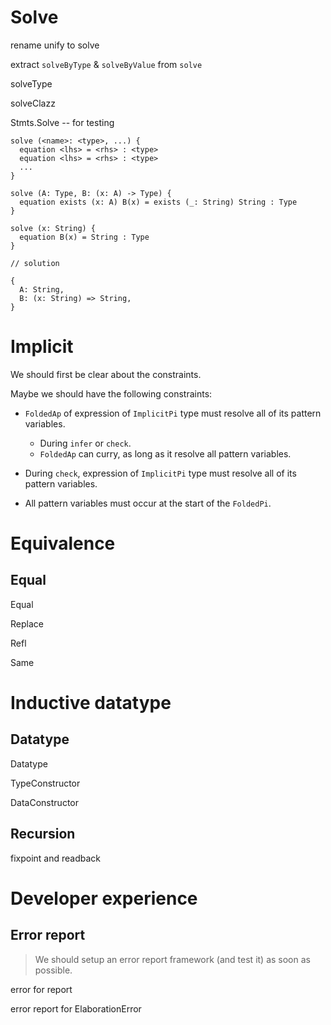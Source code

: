 # Solve

rename unify to solve

extract `solveByType` & `solveByValue` from `solve`

solveType

solveClazz

Stmts.Solve -- for testing

```
solve (<name>: <type>, ...) {
  equation <lhs> = <rhs> : <type>
  equation <lhs> = <rhs> : <type>
  ...
}
```

```
solve (A: Type, B: (x: A) -> Type) {
  equation exists (x: A) B(x) = exists (_: String) String : Type
}

solve (x: String) {
  equation B(x) = String : Type
}

// solution

{
  A: String,
  B: (x: String) => String,
}
```

# Implicit

We should first be clear about the constraints.

Maybe we should have the following constraints:

- `FoldedAp` of expression of `ImplicitPi` type
  must resolve all of its pattern variables.

  - During `infer` or `check`.
  - `FoldedAp` can curry, as long as it resolve all pattern variables.

- During `check`, expression of `ImplicitPi` type
  must resolve all of its pattern variables.

- All pattern variables must occur at the start of the `FoldedPi`.

# Equivalence

## Equal

Equal

Replace

Refl

Same

# Inductive datatype

## Datatype

Datatype

TypeConstructor

DataConstructor

## Recursion

fixpoint and readback

# Developer experience

## Error report

> We should setup an error report framework (and test it) as soon as possible.

error for report

error report for ElaborationError
